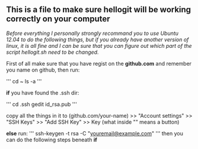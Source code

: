 ## This is a file to make sure hellogit will be working correctly on your computer 

*Before everything I personally strongly recommand you to use Ubuntu 12.04 to do the following things, but if you already have another version of linux, it is all fine and I can be sure that you can figure out which part of the script hellogit.sh need to be changed.*

First of all make sure that you have regist on the **github.com** and remember you name on github, then run:

'''
cd ~
ls -a
'''

**if** you have found the .ssh dir:

'''
cd .ssh
gedit id_rsa.pub
'''

copy all the things in it to (github.com/your-name) >> "Account settings" >> "SSH Keys" >> "Add SSH Key" >> Key (what inside "" means a button)  


**else** run:
'''
ssh-keygen -t rsa -C "youremail@example.com"
'''
then you can do the following steps beneath **if**
  

